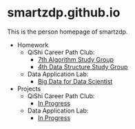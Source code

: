# smartzdp.github.io

This is the person homepage of smartzdp.

* Homework
  * QiShi Career Path Club:
    * <a href="https://smartzdp.github.io/qishicpc/al007">7th Algorithm Study Group</a>
    * <a href="https://smartzdp.github.io/qishicpc/ds004">4th Data Structure Study Group</a>
  * Data Application Lab:
    * <a href="https://smartzdp.github.io/dataapplab/bigdata">Big Data for Data Scientist</a>
* Projects
  * QiShi Career Path Club:
    * <a href="">In Progress</a>
  * Data Application Lab:
    * <a href="">In Progress</a>
